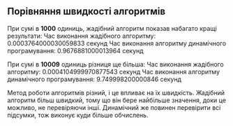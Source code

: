 Порівняння швидкості алгоритмів
-
При сумі в **1000** одиниць, жадібний алгоритм показав набагато кращі результати:
Час виконання жадібного алгоритму: 0.0003764000030059833 секунд
Час виконання алгоритму динамічного програмування: 0.9676881000013964 секунд

При сумі в **10009** одиниць різниця ще більша:
Час виконання жадібного алгоритму: 0.0004104999970877543 секунд
Час виконання алгоритму динамічного програмування: 9.749998200000846 секунд

Метод роботи алгоритмів різний, і це впливає на їх швидкість. Жадібний алгоритм більш швидкий, тому що він бере найбільше значення, доки це можливо, не перевіряючи інші. Динамічний же повинен перевірити всі підсумки, тож виконує куди більше обчислень.